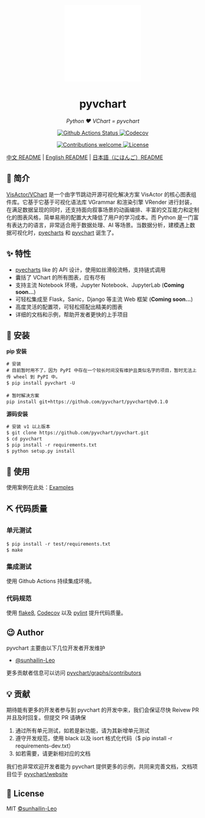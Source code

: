 <p align="center">
    <img src="https://github.com/VisActor/.github/raw/main/profile/logo_500_200_dark.svg" alt="pyvchart logo" width=200 height=200 />
</p>
<h1 align="center">pyvchart</h1>
<p align="center">
    <em>Python ❤️ VChart = pyvchart</em>
</p>
<p align="center">
    <a href="https://github.com/pyvchart/pyvchart/actions">
        <img src="https://github.com/pyvchart/pyvchart/actions/workflows/python-app.yml/badge.svg" alt="Github Actions Status">
    </a>
    <a href="https://codecov.io/gh/pyvchart/pyvchart" >
        <img src="https://codecov.io/gh/pyvchart/pyvchart/branch/main/graph/badge.svg?token=q4Op7n64fK" alt="Codecov"/>
    </a>
</p>
<p align="center">
    <a href="https://github.com/pyvchart/pyvchart/pulls">
        <img src="https://img.shields.io/badge/contributions-welcome-brightgreen.svg?style=flat" alt="Contributions welcome">
    </a>
    <a href="https://opensource.org/licenses/MIT">
        <img src="https://img.shields.io/badge/License-MIT-brightgreen.svg" alt="License">
    </a>
</p>

[中文 README](README.md) | [English README](README.en.md) | [日本語（にほんご）README](README.jp.md)

## 📣 简介

[VisActor/VChart](https://github.com/VisActor/VChart) 是一个由字节跳动开源可视化解决方案 VisActor 的核心图表组件库。它基于它基于可视化语法库 VGrammar 和渲染引擎 VRender 进行封装，在满足数据呈现的同时，还支持面向叙事场景的动画编排、丰富的交互能力和定制化的图表风格，简单易用的配置大大降低了用户的学习成本。而 Python 是一门富有表达力的语言，非常适合用于数据处理、AI 等场景。当数据分析，建模遇上数据可视化时，[pyecharts](https://github.com/pyecharts/pyecharts) 和 [pyvchart](https://github.com/pyvchart/pyvchart) 诞生了。

## ✨ 特性

* [pyecharts](https://github.com/pyecharts/pyecharts) like 的 API 设计，使用如丝滑般流畅，支持链式调用
* 囊括了 VChart 的所有图表，应有尽有
* 支持主流 Notebook 环境，Jupyter Notebook、JupyterLab (**Coming soon...**)
* 可轻松集成至 Flask，Sanic，Django 等主流 Web 框架 (**Coming soon...**)
* 高度灵活的配置项，可轻松搭配出精美的图表
* 详细的文档和示例，帮助开发者更快的上手项目

## 🔰 安装

**pip 安装**
```shell
# 安装
# 目前暂时用不了，因为 PyPI 中存在一个较长时间没有维护且类似名字的项目，暂时无法上传 wheel 到 PyPI 中。
$ pip install pyvchart -U

# 暂时解决方案
pip install git+https://github.com/pyvchart/pyvchart@v0.1.0
```

**源码安装**
```shell
# 安装 v1 以上版本
$ git clone https://github.com/pyvchart/pyvchart.git
$ cd pyvchart
$ pip install -r requirements.txt
$ python setup.py install
```

## 📝 使用

使用案例在此处：[Examples](https://github.com/pyvchart/chart-examples)

## ⛏ 代码质量

### 单元测试

```shell
$ pip install -r test/requirements.txt
$ make
```

### 集成测试

使用 Github Actions 持续集成环境。

### 代码规范

使用 [flake8](http://flake8.pycqa.org/en/latest/index.html), [Codecov](https://codecov.io/) 以及 [pylint](https://www.pylint.org/) 提升代码质量。

## 😉 Author

pyvchart 主要由以下几位开发者开发维护

* [@sunhailin-Leo](https://github.com/sunhailin-Leo)

更多贡献者信息可以访问 [pyvchart/graphs/contributors](https://github.com/pyvchart/pyvchart/graphs/contributors)

## 💡 贡献

期待能有更多的开发者参与到 pyvchart 的开发中来，我们会保证尽快 Reivew PR 并且及时回复。但提交 PR 请确保

1. 通过所有单元测试，如若是新功能，请为其新增单元测试
2. 遵守开发规范，使用 black 以及 isort 格式化代码（$ pip install -r requirements-dev.txt）
3. 如若需要，请更新相对应的文档

我们也非常欢迎开发者能为 pyvchart 提供更多的示例，共同来完善文档，文档项目位于 [pyvchart/website](https://github.com/pyvchart/website)

## 📃 License

MIT [©sunhailin-Leo](https://github.com/sunhailin-Leo)